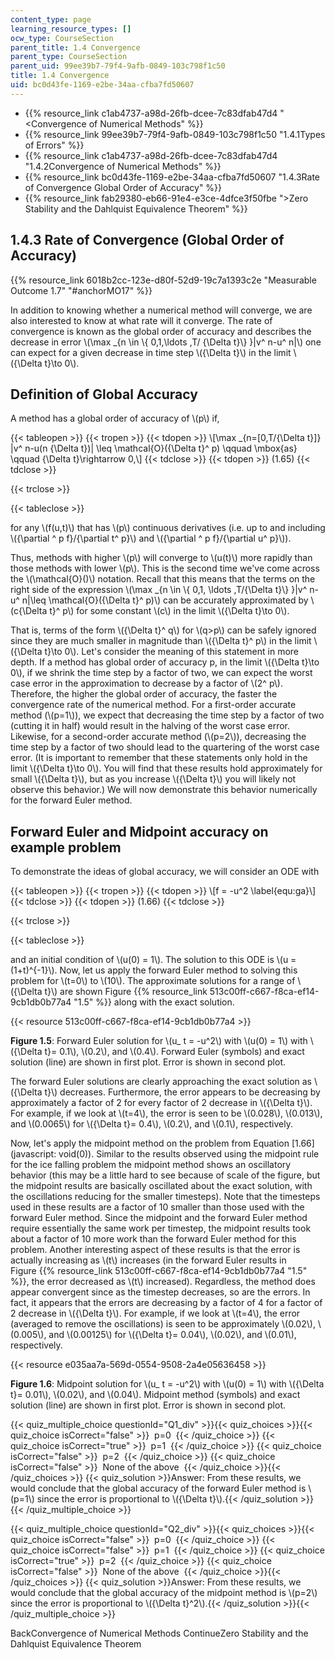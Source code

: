 ```yaml
---
content_type: page
learning_resource_types: []
ocw_type: CourseSection
parent_title: 1.4 Convergence
parent_type: CourseSection
parent_uid: 99ee39b7-79f4-9afb-0849-103c798f1c50
title: 1.4 Convergence
uid: bc0d43fe-1169-e2be-34aa-cfba7fd50607
---
```


*   {{% resource_link c1ab4737-a98d-26fb-dcee-7c83dfab47d4 "\<Convergence of Numerical Methods" %}}
*   {{% resource_link 99ee39b7-79f4-9afb-0849-103c798f1c50 "1.4.1Types of Errors" %}}
*   {{% resource_link c1ab4737-a98d-26fb-dcee-7c83dfab47d4 "1.4.2Convergence of Numerical Methods" %}}
*   {{% resource_link bc0d43fe-1169-e2be-34aa-cfba7fd50607 "1.4.3Rate of Convergence Global Order of Accuracy" %}}
*   {{% resource_link fab29380-eb66-91e4-e3ce-4dfce3f50fbe "\>Zero Stability and the Dahlquist Equivalence Theorem" %}}

1.4.3 Rate of Convergence (Global Order of Accuracy)
----------------------------------------------------

{{% resource_link 6018b2cc-123e-d80f-52d9-19c7a1393c2e "Measurable Outcome 1.7" "#anchorMO17" %}}

In addition to knowing whether a numerical method will converge, we are also interested to know at what rate will it converge. The rate of convergence is known as the global order of accuracy and describes the decrease in error \\(\\max \_{n \\in \\{ 0,1,\\ldots ,T/ {\\Delta t}\\} }|v^ n-u^ n|\\) one can expect for a given decrease in time step \\({\\Delta t}\\) in the limit \\({\\Delta t}\\to 0\\).

Definition of Global Accuracy
-----------------------------

A method has a global order of accuracy of \\(p\\) if,

{{< tableopen >}}
{{< tropen >}}
{{< tdopen >}}
\\\[\\max \_{n=\[0,T/{\\Delta t}\]} |v^ n-u(n {\\Delta t})| \\leq \\mathcal{O}({\\Delta t}^ p) \\qquad \\mbox{as} \\qquad {\\Delta t}\\rightarrow 0,\\\]
{{< tdclose >}}
{{< tdopen >}}
(1.65)
{{< tdclose >}}

{{< trclose >}}

{{< tableclose >}}

for any \\(f(u,t)\\) that has \\(p\\) continuous derivatives (i.e. up to and including \\({\\partial ^ p f}/{\\partial t^ p}\\) and \\({\\partial ^ p f}/{\\partial u^ p}\\)).

Thus, methods with higher \\(p\\) will converge to \\(u(t)\\) more rapidly than those methods with lower \\(p\\). This is the second time we've come across the \\(\\mathcal{O}()\\) notation. Recall that this means that the terms on the right side of the expression \\(\\max \_{n \\in \\{ 0,1, \\ldots ,T/{\\Delta t}\\} }|v^ n-u^ n|\\leq \\mathcal{O}({\\Delta t}^ p)\\) can be accurately approximated by \\(c{\\Delta t}^ p\\) for some constant \\(c\\) in the limit \\({\\Delta t}\\to 0\\).

That is, terms of the form \\({\\Delta t}^ q\\) for \\(q>p\\) can be safely ignored since they are much smaller in magnitude than \\({\\Delta t}^ p\\) in the limit \\({\\Delta t}\\to 0\\). Let's consider the meaning of this statement in more depth. If a method has global order of accuracy p, in the limit \\({\\Delta t}\\to 0\\), if we shrink the time step by a factor of two, we can expect the worst case error in the approximation to decrease by a factor of \\(2^ p\\). Therefore, the higher the global order of accuracy, the faster the convergence rate of the numerical method. For a first-order accurate method (\\(p=1\\)), we expect that decreasing the time step by a factor of two (cutting it in half) would result in the halving of the worst case error. Likewise, for a second-order accurate method (\\(p=2\\)), decreasing the time step by a factor of two should lead to the quartering of the worst case error. (It is important to remember that these statements only hold in the limit \\({\\Delta t}\\to 0\\). You will find that these results hold approximately for small \\({\\Delta t}\\), but as you increase \\({\\Delta t}\\) you will likely not observe this behavior.) We will now demonstrate this behavior numerically for the forward Euler method.

Forward Euler and Midpoint accuracy on example problem
------------------------------------------------------

To demonstrate the ideas of global accuracy, we will consider an ODE with

{{< tableopen >}}
{{< tropen >}}
{{< tdopen >}}
\\\[f = -u^2 \\label{equ:ga}\\\]
{{< tdclose >}}
{{< tdopen >}}
(1.66)
{{< tdclose >}}

{{< trclose >}}

{{< tableclose >}}

and an initial condition of \\(u(0) = 1\\). The solution to this ODE is \\(u = (1+t)^{-1}\\). Now, let us apply the forward Euler method to solving this problem for \\(t=0\\) to \\(10\\). The approximate solutions for a range of \\({\\Delta t}\\) are shown Figure {{% resource_link 513c00ff-c667-f8ca-ef14-9cb1db0b77a4 "1.5" %}} along with the exact solution.

{{< resource 513c00ff-c667-f8ca-ef14-9cb1db0b77a4 >}}

**Figure 1.5**: Forward Euler solution for \\(u\_ t = -u^2\\) with \\(u(0) = 1\\) with \\({\\Delta t}= 0.1\\), \\(0.2\\), and \\(0.4\\). Forward Euler (symbols) and exact solution (line) are shown in first plot. Error is shown in second plot.

The forward Euler solutions are clearly approaching the exact solution as \\({\\Delta t}\\) decreases. Furthermore, the error appears to be decreasing by approximately a factor of 2 for every factor of 2 decrease in \\({\\Delta t}\\). For example, if we look at \\(t=4\\), the error is seen to be \\(0.028\\), \\(0.013\\), and \\(0.0065\\) for \\({\\Delta t}= 0.4\\), \\(0.2\\), and \\(0.1\\), respectively.

Now, let's apply the midpoint method on the problem from Equation [1.66](javascript: void(0)). Similar to the results observed using the midpoint rule for the ice falling problem the midpoint method shows an oscillatory behavior (this may be a little hard to see because of scale of the figure, but the midpoint results are basically oscillated about the exact solution, with the oscillations reducing for the smaller timesteps). Note that the timesteps used in these results are a factor of 10 smaller than those used with the forward Euler method. Since the midpoint and the forward Euler method require essentially the same work per timestep, the midpoint results took about a factor of 10 more work than the forward Euler method for this problem. Another interesting aspect of these results is that the error is actually increasing as \\(t\\) increases (in the forward Euler results in Figure {{% resource_link 513c00ff-c667-f8ca-ef14-9cb1db0b77a4 "1.5" %}}, the error decreased as \\(t\\) increased). Regardless, the method does appear convergent since as the timestep decreases, so are the errors. In fact, it appears that the errors are decreasing by a factor of 4 for a factor of 2 decrease in \\({\\Delta t}\\). For example, if we look at \\(t=4\\), the error (averaged to remove the oscillations) is seen to be approximately \\(0.02\\), \\(0.005\\), and \\(0.00125\\) for \\({\\Delta t}= 0.04\\), \\(0.02\\), and \\(0.01\\), respectively.

{{< resource e035aa7a-569d-0554-9508-2a4e05636458 >}}

**Figure 1.6**: Midpoint solution for \\(u\_ t = -u^2\\) with \\(u(0) = 1\\) with \\({\\Delta t}= 0.01\\), \\(0.02\\), and \\(0.04\\). Midpoint method (symbols) and exact solution (line) are shown in first plot. Error is shown in second plot.

{{< quiz_multiple_choice questionId="Q1_div" >}}{{< quiz_choices >}}{{< quiz_choice isCorrect="false" >}}&nbsp; p=0 &nbsp;{{< /quiz_choice >}}
{{< quiz_choice isCorrect="true" >}}&nbsp; p=1 &nbsp;{{< /quiz_choice >}}
{{< quiz_choice isCorrect="false" >}}&nbsp; p=2 &nbsp;{{< /quiz_choice >}}
{{< quiz_choice isCorrect="false" >}}&nbsp; None of the above &nbsp;{{< /quiz_choice >}}{{< /quiz_choices >}}
{{< quiz_solution >}}Answer: From these results, we would conclude that the global accuracy of the forward Euler method is \\(p=1\\) since the error is proportional to \\({\\Delta t}\\).{{< /quiz_solution >}}{{< /quiz_multiple_choice >}}

{{< quiz_multiple_choice questionId="Q2_div" >}}{{< quiz_choices >}}{{< quiz_choice isCorrect="false" >}}&nbsp; p=0 &nbsp;{{< /quiz_choice >}}
{{< quiz_choice isCorrect="false" >}}&nbsp; p=1 &nbsp;{{< /quiz_choice >}}
{{< quiz_choice isCorrect="true" >}}&nbsp; p=2 &nbsp;{{< /quiz_choice >}}
{{< quiz_choice isCorrect="false" >}}&nbsp; None of the above &nbsp;{{< /quiz_choice >}}{{< /quiz_choices >}}
{{< quiz_solution >}}Answer: From these results, we would conclude that the global accuracy of the midpoint method is \\(p=2\\) since the error is proportional to \\({\\Delta t}^2\\).{{< /quiz_solution >}}{{< /quiz_multiple_choice >}}

BackConvergence of Numerical Methods ContinueZero Stability and the Dahlquist Equivalence Theorem